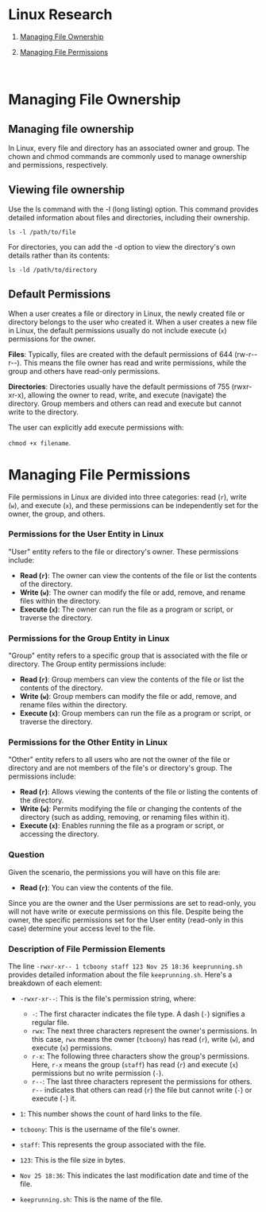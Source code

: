 # Linux Research

1. [Managing File Ownership](#managing-file-ownership)

2. [Managing File Permissions](#managing-file-permissions)

<br>

# Managing File Ownership

## Managing file ownership
In Linux, every file and directory has an associated owner and group. The chown and chmod commands are commonly used to manage ownership and permissions, respectively.

## Viewing file ownership

Use the ls command with the -l (long listing) option. This command provides detailed information about files and directories, including their ownership.

```ls -l /path/to/file```

For directories, you can add the -d option to view the directory's own details rather than its contents:

```ls -ld /path/to/directory```


## Default Permissions

When a user creates a file or directory in Linux, the newly created file or directory belongs to the user who created it. When a user creates a new file in Linux, the default permissions usually do not include execute (`x`) permissions for the owner.

**Files**: Typically, files are created with the default permissions of 644 (rw-r--r--). This means the file owner has read and write permissions, while the group and others have read-only permissions.

**Directories**: Directories usually have the default permissions of 755 (rwxr-xr-x), allowing the owner to read, write, and execute (navigate) the directory. Group members and others can read and execute but cannot write to the directory.

The user can explicitly add execute permissions with:

`chmod +x filename`.


# Managing File  Permissions

File permissions in Linux are divided into three categories: read (`r`), write (`w`), and execute (`x`), and these permissions can be independently set for the owner, the group, and others.

### Permissions for the User Entity in Linux

"User" entity refers to the file or directory's owner. These permissions include:

- **Read (`r`)**: The owner can view the contents of the file or list the contents of the directory.
- **Write (`w`)**: The owner can modify the file or add, remove, and rename files within the directory.
- **Execute (`x`)**: The owner can run the file as a program or script, or traverse the directory.


### Permissions for the Group Entity in Linux

"Group" entity refers to a specific group that is associated with the file or directory. The Group entity permissions include:

- **Read (`r`)**: Group members can view the contents of the file or list the contents of the directory.
- **Write (`w`)**: Group members can modify the file or add, remove, and rename files within the directory.
- **Execute (`x`)**: Group members can run the file as a program or script, or traverse the directory.

### Permissions for the Other Entity in Linux

"Other" entity refers to all users who are not the owner of the file or directory and are not members of the file's or directory's group. The permissions include:

- **Read (`r`)**: Allows viewing the contents of the file or listing the contents of the directory.
- **Write (`w`)**: Permits modifying the file or changing the contents of the directory (such as adding, removing, or renaming files within it).
- **Execute (`x`)**: Enables running the file as a program or script, or accessing the directory.

### Question

Given the scenario, the permissions you will have on this file are:

- **Read (`r`)**: You can view the contents of the file.

Since you are the owner and the User permissions are set to read-only, you will not have write or execute permissions on this file. Despite being the owner, the specific permissions set for the User entity (read-only in this case) determine your access level to the file.

### Description of File Permission Elements

The line `-rwxr-xr-- 1 tcboony staff 123 Nov 25 18:36 keeprunning.sh` provides detailed information about the file `keeprunning.sh`. Here's a breakdown of each element:

- `-rwxr-xr--`: This is the file's permission string, where:
  - `-`: The first character indicates the file type. A dash (`-`) signifies a regular file.
  - `rwx`: The next three characters represent the owner's permissions. In this case, `rwx` means the owner (`tcboony`) has read (`r`), write (`w`), and execute (`x`) permissions.
  - `r-x`: The following three characters show the group's permissions. Here, `r-x` means the group (`staff`) has read (`r`) and execute (`x`) permissions but no write permission (`-`).
  - `r--`: The last three characters represent the permissions for others. `r--` indicates that others can read (`r`) the file but cannot write (`-`) or execute (`-`) it.

- `1`: This number shows the count of hard links to the file.

- `tcboony`: This is the username of the file's owner.

- `staff`: This represents the group associated with the file.

- `123`: This is the file size in bytes.

- `Nov 25 18:36`: This indicates the last modification date and time of the file.

- `keeprunning.sh`: This is the name of the file.


<!-- ## managing file permissions using numeric values

// Your content for Topic 3 goes here...

## changing file permissions

// Your content for Topic 4 goes here... -->
